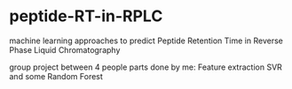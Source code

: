 # peptide-RT-in-RPLC
machine learning approaches to predict Peptide Retention Time in Reverse Phase Liquid Chromatography 

group project between 4 people
parts done by me:
Feature extraction
SVR and some Random Forest
